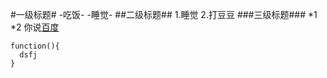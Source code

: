 #一级标题#
-吃饭-
-睡觉-
##二级标题##
1.睡觉
2.打豆豆
###三级标题###
*1
*2
你说[百度](https://www.baidu.com/)

```
function(){
  dsfj
}
```
